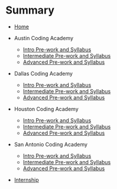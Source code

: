 # Summary


* [Home](README.md)


* Austin Coding Academy
  * [Intro Pre-work and Syllabus](austin-intro.md)
  * [Intermediate Pre-work and Syllabus](austin-intermediate.md)
  * [Advanced Pre-work and Syllabus](austin-advanced.md)

  
* Dallas Coding Academy
  * [Intro Pre-work and Syllabus](dallas-intro.md)
  * [Intermediate Pre-work and Syllabus](dallas-intermediate.md)
  * [Advanced Pre-work and Syllabus](dallas-advanced.md)
  
  
* Houston Coding Academy
  * [Intro Pre-work and Syllabus](houston-intro.md)
  * [Intermediate Pre-work and Syllabus](houston-intermediate.md)
  * [Advanced Pre-work and Syllabus](houston-advanced.md)
  
  
* San Antonio Coding Academy
  * [Intro Pre-work and Syllabus](sanantonio-intro.md)
  * [Intermediate Pre-work and Syllabus](sanantonio-intermediate.md)
  * [Advanced Pre-work and Syllabus](sanantonio-advanced.md)
  

* [Internship](internship.md)
